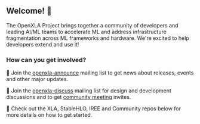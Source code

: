 ## Welcome! 👋

The OpenXLA Project brings together a community of developers and leading AI/ML teams to accelerate ML and address infrastructure fragmentation across ML frameworks and hardware. We're excited to help developers extend and use it!

### How can you get involved? 

📣 Join the [openxla-announce](https://groups.google.com/a/openxla.org/g/openxla-announce) mailing list to get news about releases, events and other major updates. 

💬 Join the [openxla-discuss](https://groups.google.com/a/openxla.org/g/openxla-discuss) mailing list for design and development discussions and to get [community meeting](https://github.com/openxla/community/tree/main/meetings) invites.

📁 Check out the XLA, StableHLO, IREE and Community repos below for more details on how to get started.


